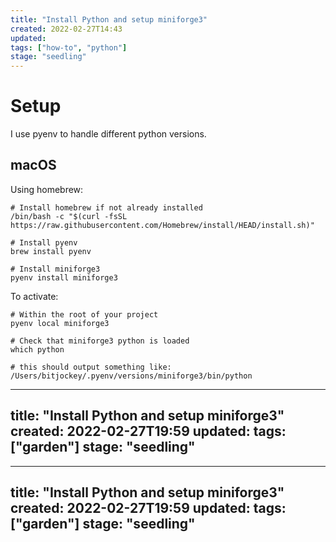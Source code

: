 ```yaml
---
title: "Install Python and setup miniforge3"
created: 2022-02-27T14:43
updated:
tags: ["how-to", "python"]
stage: "seedling"
---
```

# Setup

I use pyenv to handle different python versions.

## macOS
Using homebrew:
```shell
# Install homebrew if not already installed
/bin/bash -c "$(curl -fsSL https://raw.githubusercontent.com/Homebrew/install/HEAD/install.sh)"

# Install pyenv
brew install pyenv

# Install miniforge3
pyenv install miniforge3
```

To activate:
```shell
# Within the root of your project
pyenv local miniforge3

# Check that miniforge3 python is loaded
which python

# this should output something like: /Users/bitjockey/.pyenv/versions/miniforge3/bin/python
```
---
title: "Install Python and setup miniforge3"
created: 2022-02-27T19:59
updated:
tags: ["garden"]
stage: "seedling"
---
---
title: "Install Python and setup miniforge3"
created: 2022-02-27T19:59
updated:
tags: ["garden"]
stage: "seedling"
---
